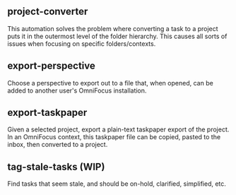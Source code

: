 ## project-converter
This automation solves the problem where converting a task to a project puts it in the outermost level of the folder hierarchy. This causes all sorts of issues when focusing on specific folders/contexts.

## export-perspective
Choose a perspective to export out to a file that, when opened, can be added to another user's OmniFocus installation.

## export-taskpaper
Given a selected project, export a plain-text taskpaper export of the project. In an OmniFocus context, this taskpaper file can be copied, pasted to the inbox, then converted to a project.

## tag-stale-tasks (WIP)
Find tasks that seem stale, and should be on-hold, clarified, simplified, etc.